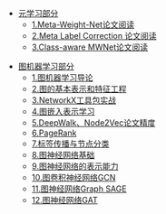 <!-- docs/_sidebar.md -->

<!-- * [Home](/) -->

* [元学习部分](/meta/README.md)
    * [1.Meta-Weight-Net论文阅读](/meta/Meta-Weight-Net.md)
    * [2.Meta Label Correction 论文阅读](/meta/MLC.md)
    * [3.Class-aware MWNet论文阅读](/meta/CMWNet.md)

- [图机器学习部分](/graph/README.md)
    - [1.图机器学习导论](/graph/cs224w01.md)
    - [2.图的基本表示和特征工程](/graph/cs224w02.md)
    - [3.NetworkX工具包实战](/graph/cs224w03.md)
    - [4.图嵌入表示学习](/graph/cs224w04.md)
    - [5.DeepWalk、Node2Vec论文精度](/graph/cs224w05.md)
    - [6.PageRank](/graph/cs224w02)
    - [7.标签传播与节点分类](/graph/cs224w02)
    - [8.图神经网络基础](/graph/cs224w02)
    - [9.图神经网络的表示能力](/graph/cs224w02)
    - [10.图卷积神经网络GCN](/graph/cs224w02)
    - [11.图神经网络Graph SAGE](/graph/cs224w02)
    - [12.图神经网络GAT](/graph/cs224w02)

